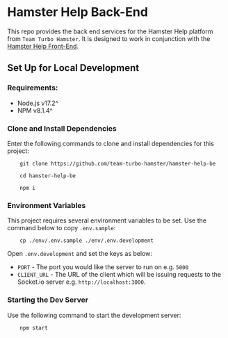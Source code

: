 # Hamster Help Back-End

This repo provides the back end services for the Hamster Help platform from `Team Turbo Hamster`. It is designed to work in conjunction with the [Hamster Help Front-End]([https://github.com/teamturbohamster/hamster-help-fe).

## Set Up for Local Development

### Requirements:

- Node.js v17.2^
- NPM v8.1.4^

### Clone and Install Dependencies

Enter the following commands to clone and install dependencies for this project:

```
    git clone https://github.com/team-turbo-hamster/hamster-help-be

    cd hamster-help-be

    npm i
```

### Environment Variables

This project requires several environment variables to be set. Use the command below to copy `.env.sample`:

```
    cp ./env/.env.sample ./env/.env.development
```

Open `.env.development` and set the keys as below:

- `PORT` - The port you would like the server to run on e.g. `5000`
- `CLIENT_URL` - The URL of the client which will be issuing requests to the Socket.io server e.g. `http://localhost:3000`.

### Starting the Dev Server

Use the following command to start the development server:

```
    npm start
```
